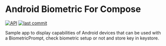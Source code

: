 # Android Biometric For Compose
[![API](https://img.shields.io/badge/API-23%2B-brightgreen.svg)](https://android-arsenal.com/api?level=23)
[![last commit](https://img.shields.io/github/last-commit/?color=018786)](https://github.com/gmadhu27/ComposeBiometricWithBiometricKey/commits/master)

Sample app to display capabilities of Android devices that can be used with a BiometricPrompt, check biometric setup or not and store key in keystore.
 